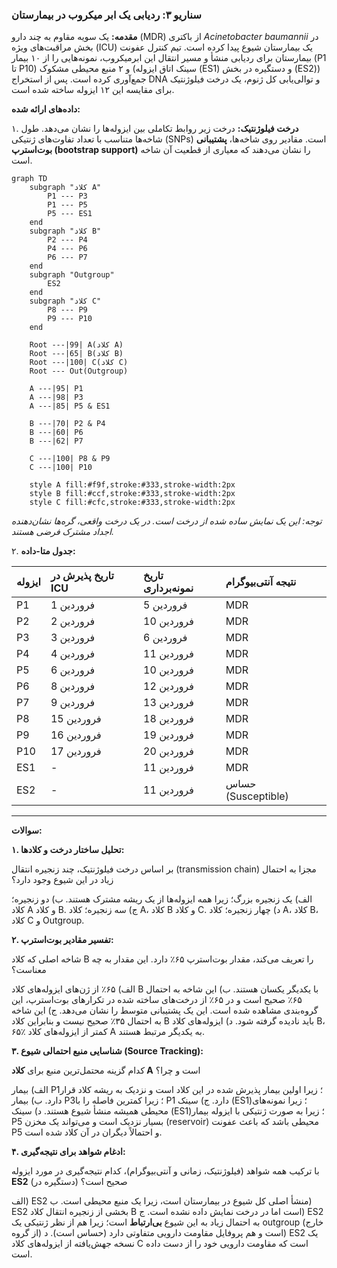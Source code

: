 ### سناریو ۳: ردیابی یک ابر میکروب در بیمارستان

**مقدمه:** یک سویه مقاوم به چند دارو (MDR) از باکتری _Acinetobacter baumannii_ در بخش مراقبت‌های ویژه (ICU) یک بیمارستان شیوع پیدا کرده است. تیم کنترل عفونت بیمارستان برای ردیابی منشأ و مسیر انتقال این ابرمیکروب، نمونه‌هایی را از ۱۰ بیمار (P1 تا P10) و ۲ منبع محیطی مشکوک (سینک اتاق ایزوله (ES1) و دستگیره در بخش (ES2)) جمع‌آوری کرده است. پس از استخراج DNA و توالی‌یابی کل ژنوم، یک درخت فیلوژنتیک برای مقایسه این ۱۲ ایزوله ساخته شده است.

**داده‌های ارائه شده:**

۱. **درخت فیلوژنتیک:** درخت زیر روابط تکاملی بین ایزوله‌ها را نشان می‌دهد. طول شاخه‌ها متناسب با تعداد تفاوت‌های ژنتیکی (SNPs) است. مقادیر روی شاخه‌ها، **پشتیبانی بوت‌استرپ (bootstrap support)** را نشان می‌دهند که معیاری از قطعیت آن شاخه است.

```mermaid
graph TD
    subgraph "کلاد A"
        P1 --- P3
        P1 --- P5
        P5 --- ES1
    end
    subgraph "کلاد B"
        P2 --- P4
        P4 --- P6
        P6 --- P7
    end
    subgraph "Outgroup"
        ES2
    end
    subgraph "کلاد C"
        P8 --- P9
        P9 --- P10
    end

    Root ---|99| A(کلاد A)
    Root ---|65| B(کلاد B)
    Root ---|100| C(کلاد C)
    Root --- Out(Outgroup)

    A ---|95| P1
    A ---|98| P3
    A ---|85| P5 & ES1

    B ---|70| P2 & P4
    B ---|60| P6
    B ---|62| P7

    C ---|100| P8 & P9
    C ---|100| P10

    style A fill:#f9f,stroke:#333,stroke-width:2px
    style B fill:#ccf,stroke:#333,stroke-width:2px
    style C fill:#cfc,stroke:#333,stroke-width:2px
```

_توجه: این یک نمایش ساده شده از درخت است. در یک درخت واقعی، گره‌ها نشان‌دهنده اجداد مشترک فرضی هستند._

۲. **جدول متا-داده:**

| ایزوله | تاریخ پذیرش در ICU | تاریخ نمونه‌برداری | نتیجه آنتی‌بیوگرام |
| :----- | :----------------- | :----------------- | :----------------- |
| P1     | 1 فروردین          | 5 فروردین          | MDR                |
| P2     | 2 فروردین          | 10 فروردین         | MDR                |
| P3     | 3 فروردین          | 6 فروردین          | MDR                |
| P4     | 4 فروردین          | 11 فروردین         | MDR                |
| P5     | 6 فروردین          | 10 فروردین         | MDR                |
| P6     | 8 فروردین          | 12 فروردین         | MDR                |
| P7     | 9 فروردین          | 13 فروردین         | MDR                |
| P8     | 15 فروردین         | 18 فروردین         | MDR                |
| P9     | 16 فروردین         | 19 فروردین         | MDR                |
| P10    | 17 فروردین         | 20 فروردین         | MDR                |
| ES1    | -                  | 11 فروردین         | MDR                |
| ES2    | -                  | 11 فروردین         | حساس (Susceptible) |

---

**سوالات:**

**۱. تحلیل ساختار درخت و کلادها:**

بر اساس درخت فیلوژنتیک، چند زنجیره انتقال (transmission chain) مجزا به احتمال زیاد در این شیوع وجود دارد؟

الف) یک زنجیره بزرگ؛ زیرا همه ایزوله‌ها از یک ریشه مشترک هستند.
ب) دو زنجیره؛ کلاد A و کلاد B.
ج) سه زنجیره؛ کلاد A، کلاد B و کلاد C.
د) چهار زنجیره؛ کلاد A، کلاد B، کلاد C و Outgroup.

**۲. تفسیر مقادیر بوت‌استرپ:**

شاخه اصلی که کلاد B را تعریف می‌کند، مقدار بوت‌استرپ ۶۵٪ دارد. این مقدار به چه معناست؟

الف) ۶۵٪ از ژن‌های ایزوله‌های کلاد B با یکدیگر یکسان هستند.
ب) این شاخه به احتمال ۶۵٪ صحیح است و در ۶۵٪ از درخت‌های ساخته شده در تکرارهای بوت‌استرپ، این گروه‌بندی مشاهده شده است. این یک پشتیبانی متوسط را نشان می‌دهد.
ج) این شاخه به احتمال ۳۵٪ صحیح نیست و بنابراین کلاد B باید نادیده گرفته شود.
د) ایزوله‌های کلاد B، ۶۵٪ کمتر از ایزوله‌های کلاد A به یکدیگر مرتبط هستند.

**۳. شناسایی منبع احتمالی شیوع (Source Tracking):**

کدام گزینه محتمل‌ترین منبع برای **کلاد A** است و چرا؟

الف) بیمار P1؛ زیرا اولین بیمار پذیرش شده در این کلاد است و نزدیک به ریشه کلاد قرار دارد.
ب) بیمار P3؛ زیرا کمترین فاصله را با P1 دارد.
ج) سینک (ES1)؛ زیرا نمونه‌های محیطی همیشه منشأ شیوع هستند.
د) سینک (ES1)؛ زیرا به صورت ژنتیکی با ایزوله بیمار P5 بسیار نزدیک است و می‌تواند یک مخزن (reservoir) محیطی باشد که باعث عفونت P5 و احتمالاً دیگران در آن کلاد شده است.

**۴. ادغام شواهد برای نتیجه‌گیری:**

با ترکیب همه شواهد (فیلوژنتیک، زمانی و آنتی‌بیوگرام)، کدام نتیجه‌گیری در مورد ایزوله **ES2** (دستگیره در) صحیح است؟

الف) ES2 منشأ اصلی کل شیوع در بیمارستان است، زیرا یک منبع محیطی است.
ب) ES2 بخشی از زنجیره انتقال کلاد B است اما در درخت نمایش داده نشده است.
ج) ES2 به احتمال زیاد به این شیوع **بی‌ارتباط** است؛ زیرا هم از نظر ژنتیکی یک outgroup (خارج از گروه) است و هم پروفایل مقاومت دارویی متفاوتی دارد (حساس است).
د) ES2 یک نسخه جهش‌یافته از ایزوله‌های کلاد C است که مقاومت دارویی خود را از دست داده است.
